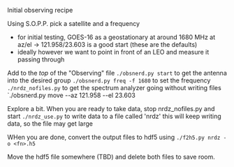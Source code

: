 Initial observing recipe

Using S.O.P.P. pick a satellite and a frequency
 - for initial testing, GOES-16 as a geostationary at around 1680 MHz at az/el -> 121.958/23.603 is a good start (these are the defaults)
 - ideally however we want to point in front of an LEO and measure it passing through

Add to the _top_ of the "Observing" file
`./obsnerd.py start` to get the antenna into the desired group
`./obsnerd.py freq -f 1680` to set the frequency
`./nrdz_nofiles.py` to get the spectrum analyzer going without writing files
`./obsnerd.py move --az 121.958 --el 23.603
 
Explore a bit.  When you are ready to take data, stop nrdz_nofiles.py and start
`./nrdz_use.py` to write data to a file called 'nrdz'
this will keep writing data, so the file may get large

WHen you are done, convert the output files to hdf5 using
`./f2h5.py nrdz -o <fn>.h5`

Move the hdf5 file somewhere (TBD) and delete both files to save room.
